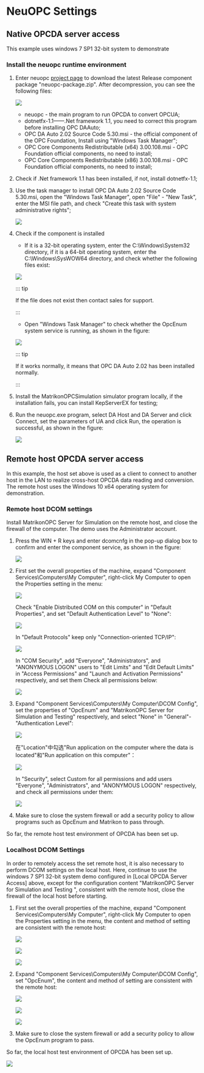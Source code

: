 # NeuOPC Settings

## Native OPCDA server access

This example uses windows 7 SP1 32-bit system to demonstrate

### Install the neuopc runtime environment

1. Enter neuopc [project page](https://github.com/neugates/neuopc) to download the latest Release component package "neuopc-package.zip". After decompression, you can see the following files:

   ![](assets-opcda/package.png)

   * neuopc - the main program to run OPCDA to convert OPCUA;
   * dotnetfx-1.1——.Net framework 1.1, you need to correct this program before installing OPC DAAuto;
   * OPC DA Auto 2.02 Source Code 5.30.msi - the official component of the OPC Foundation, Install using "Windows Task Manager";
   * OPC Core Components Redistributable (x64) 3.00.108.msi - OPC Foundation official components, no need to install;
   * OPC Core Components Redistributable (x86) 3.00.108.msi - OPC Foundation official components, no need to install;

2. Check if .Net framework 1.1 has been installed, if not, install dotnetfx-1.1;

3. Use the task manager to install OPC DA Auto 2.02 Source Code 5.30.msi, open the "Windows Task Manager", open "File" - "New Task", enter the MSI file path, and check "Create this task with system administrative rights";

   ![](assets-opcda/install-auto.png)

4. Check if the component is installed

   * If it is a 32-bit operating system, enter the C:\Windows\System32 directory, if it is a 64-bit operating system, enter the C:\Windows\SysWOW64 directory, and check whether the following files exist:

   ![](assets-opcda/core-components.png)

   ::: tip

   If the file does not exist then contact sales for support.

   :::

   * Open "Windows Task Manager" to check whether the OpcEnum system service is running, as shown in the figure:

   ![](assets-opcda/opcenum.png)

   ::: tip

   If it works normally, it means that OPC DA Auto 2.02 has been installed normally.

   :::

5. Install the MatrikonOPCSimulation simulator program locally, if the installation fails, you can install KepServerEX for testing;

6. Run the neuopc.exe program, select DA Host and DA Server and click Connect, set the parameters of UA and click Run, the operation is successful, as shown in the figure:

   ![](assets-opcda/local-neuopc.png)

## Remote host OPCDA server access

In this example, the host set above is used as a client to connect to another host in the LAN to realize cross-host OPCDA data reading and conversion. The remote host uses the Windows 10 x64 operating system for demonstration.

### Remote host DCOM settings

Install MatrikonOPC Server for Simulation on the remote host, and close the firewall of the computer. The demo uses the Administrator account.

1. Press the WIN + R keys and enter dcomcnfg in the pop-up dialog box to confirm and enter the component service, as shown in the figure:

   ![](assets-opcda/comcnf.png)

2. First set the overall properties of the machine, expand "Component Services\Computers\My Computer", right-click My Computer to open the Properties setting in the menu:

   ![](assets-opcda/comcnf1.png)

   Check "Enable Distributed COM on this computer" in "Default Properties", and set "Default Authentication Level" to "None":

   ![](assets-opcda/comcnf2.png)

   In "Default Protocols" keep only "Connection-oriented TCP/IP":

   ![](assets-opcda/comcnf3.png)

   In "COM Security", add "Everyone", "Administrators", and "ANONYMOUS LOGON" users to "Edit Limits" and "Edit Default Limits" in "Access Permissions" and "Launch and Activation Permissions" respectively, and set them Check all permissions below:

   ![](assets-opcda/comcnf4.png)

3. Expand "Component Services\Computers\My Computer\DCOM Config", set the properties of "OpcEnum" and "MatrikonOPC Server for Simulation and Testing" respectively, and select "None" in "General"-"Authentication Level":

   ![](assets-opcda/comcnf5.png)

   在"Location"中勾选"Run application on the computer where the data is located"和"Run application on this computer"：

   ![](assets-opcda/comcnf6.png)

   In "Security", select Custom for all permissions and add users "Everyone", "Administrators", and "ANONYMOUS LOGON" respectively, and check all permissions under them:

   ![](assets-opcda/comcnf7.png)

4. Make sure to close the system firewall or add a security policy to allow programs such as OpcEnum and Matrikon to pass through.

So far, the remote host test environment of OPCDA has been set up.

### Localhost DCOM Settings

In order to remotely access the set remote host, it is also necessary to perform DCOM settings on the local host. Here, continue to use the windows 7 SP1 32-bit system demo configured in [Local OPCDA Server Access] above, except for the configuration content "MatrikonOPC Server for Simulation and Testing ", consistent with the remote host, close the firewall of the local host before starting.

1. First set the overall properties of the machine, expand "Component Services\Computers\My Computer", right-click My Computer to open the Properties setting in the menu, the content and method of setting are consistent with the remote host:

   ![](assets-opcda/client-cfg1.png)

   ![](assets-opcda/client-cfg2.png)

   ![](assets-opcda/client-cfg3.png)

2. Expand "Component Services\Computers\My Computer\DCOM Config", set "OpcEnum", the content and method of setting are consistent with the remote host:

   ![](assets-opcda/client-cfg4.png)

   ![](assets-opcda/client-cfg5.png)

   ![](assets-opcda/client-cfg6.png)

3. Make sure to close the system firewall or add a security policy to allow the OpcEnum program to pass.

So far, the local host test environment of OPCDA has been set up.

![](assets-opcda/client-worked.png)

